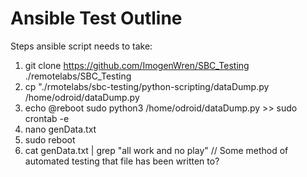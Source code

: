 # Ansible Test Outline

Steps ansible script needs to take:

1. git clone https://github.com/ImogenWren/SBC_Testing ./remotelabs/SBC_Testing
2. cp "./rmotelabs/sbc-testing/python-scripting/dataDump.py /home/odroid/dataDump.py
3. echo @reboot sudo python3 /home/odroid/dataDump.py >> sudo crontab -e
4. nano genData.txt
5. sudo reboot
6. cat genData.txt | grep "all work and no play"  // Some method of automated testing that file has been written to?
